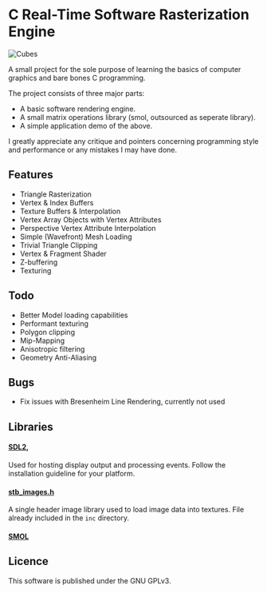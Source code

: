 # C Real-Time Software Rasterization Engine

![Cubes](docs/rtg.png)

A small project for the sole purpose of learning the basics of computer graphics and bare bones C programming.

The project consists of three major parts:
* A basic software rendering engine.
* A small matrix operations library (smol, outsourced as seperate library).
* A simple application demo of the above.

I greatly appreciate any critique and pointers concerning programming style and performance or any mistakes I may have done.

## Features
* Triangle Rasterization
* Vertex & Index Buffers
* Texture Buffers & Interpolation
* Vertex Array Objects with Vertex Attributes
* Perspective Vertex Attribute Interpolation
* Simple (Wavefront) Mesh Loading
* Trivial Triangle Clipping
* Vertex & Fragment Shader
* Z-buffering
* Texturing

## Todo
* Better Model loading capabilities
* Performant texturing
* Polygon clipping
* Mip-Mapping
* Anisotropic filtering
* Geometry Anti-Aliasing

## Bugs
* Fix issues with Bresenheim Line Rendering, currently not used

## Libraries
#### [SDL2](https://www.libsdl.org/), 
Used for hosting display output and processing events. Follow the installation guideline for your platform.

#### [stb_images.h](https://github.com/nothings/stb/blob/master/stb_image.h)
 A single header image library used to load image data into textures. 
 File already included in the `inc` directory.

#### [SMOL](https://github.com/BeratE/smol)

## Licence
This software is published under the GNU GPLv3.
